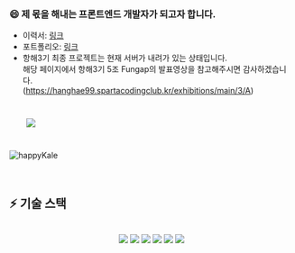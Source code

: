 ### 😄 제 몫을 해내는 프론트엔드 개발자가 되고자 합니다.
- 이력서: [링크](https://github.com/happyKale/happyKale/blob/main/portfolio/%E1%84%80%E1%85%B5%E1%86%B7%E1%84%89%E1%85%A6%E1%84%8B%E1%85%A7%E1%86%AB_%E1%84%8B%E1%85%B5%E1%84%85%E1%85%A7%E1%86%A8%E1%84%89%E1%85%A5.pdf)
- 포트폴리오: [링크](https://github.com/happyKale/happyKale/blob/main/portfolio/%E1%84%80%E1%85%B5%E1%86%B7%E1%84%89%E1%85%A6%E1%84%8B%E1%85%A7%E1%86%AB_%E1%84%91%E1%85%A9%E1%84%90%E1%85%B3%E1%84%91%E1%85%A9%E1%86%AF%E1%84%85%E1%85%B5%E1%84%8B%E1%85%A9.pdf)
- 항해3기 최종 프로젝트는 현재 서버가 내려가 있는 상태입니다. <br/>
  해당 페이지에서 항해3기 5조 Fungap의 발표영상을 참고해주시면 감사하겠습니다.<br/>(https://hanghae99.spartacodingclub.kr/exhibitions/main/3/A)
<br/>


<div>
    <img src="https://github-readme-stats.vercel.app/api?username=happyKale&hide=stars,contribs&count_private=true&show_icons=true"
        style="height: auto; margin-left: 20px; margin-right: 20px; padding: 10px;"/>
</div>

<br/>

![happyKale](https://github-readme-stats.vercel.app/api/top-langs/?username=happyKale&show_icons=true&hide_border=true&title_color=004386&icon_color=004386&layout=compact)

<br/>

## ⚡ 기술 스택
<br/>
<div align="center">
  <img src="https://img.shields.io/badge/HTML5-E34F26?style=flat-square&logo=HTML5&logoColor=black">
  <img src="https://img.shields.io/badge/CSS3-1572B6?style=flat-square&logo=CSS3&logoColor=black">
  <img src="https://img.shields.io/badge/JavaScript-F7DF1E?style=flat-square&logo=JavaScript&logoColor=black">
  <img src="https://img.shields.io/badge/React-61DAFB?style=flat-square&logo=React&logoColor=black">
  <img src="https://img.shields.io/badge/Redux-764ABC?style=flat-square&logo=Redux&logoColor=black">
  <img src="https://img.shields.io/badge/TypeScript-3077c6?style=flat-square&logo=TypeScript&logoColor=black">
</div>

<br/><br/><br/>

